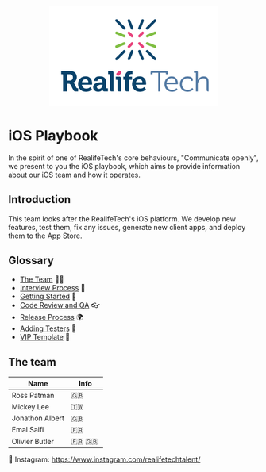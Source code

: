 <p align="center">
  <img width="340" height="auto" src="logo.png">
</p>

# iOS Playbook
In the spirit of one of RealifeTech's core behaviours, "Communicate openly", we present to you the iOS playbook, which aims to provide information about our iOS team and how it operates.

## Introduction
This team looks after the RealifeTech's iOS platform. We develop new features, test them, fix any issues, generate new client apps, and deploy them to the App Store.

## Glossary
- [The Team](#the-team) 👨‍👩‍
- [Interview Process](/interview) 🤔
- [Getting Started](/operations/gettingstarted/README.md) 🏃‍
- [Code Review and QA](/operations/codereviewandqa/README.md) 👓
- [Release Process](/operations/releaseprocess/README.md) 🌍
- [Adding Testers](/operations/itunestesters/README.md) 🧪
- [VIP Template](/resources/vip-template/README.md) 📑

## The team
| Name  | Info |
| ------------- | ------------- |
| Ross Patman  | 󠁮󠁧🇬🇧󠁧󠁢󠁥󠁮󠁧󠁿 |
| Mickey Lee  | 🇹🇼 |
| Jonathon Albert | 🇬🇧󠁧󠁢󠁥󠁮󠁧󠁿 |
| Emal Saifi  | 🇫🇷 |
| Olivier Butler  | 🇫🇷 🇬🇧 󠁧󠁢󠁥󠁮󠁧|

📸 Instagram: https://www.instagram.com/realifetechtalent/
